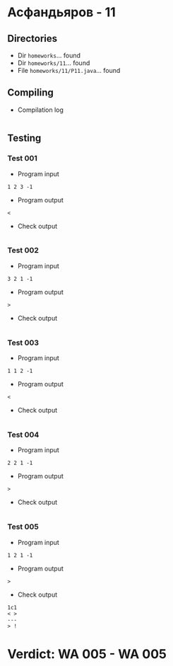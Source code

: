 # Асфандьяров - 11
## Directories
- Dir `homeworks`... found
- Dir `homeworks/11`... found
- File `homeworks/11/P11.java`... found
## Compiling
- Compilation log
```

```
## Testing
### Test 001
- Program input
```
1 2 3 -1
```
- Program output
```
<

```
- Check output
```

```
### Test 002
- Program input
```
3 2 1 -1
```
- Program output
```
>

```
- Check output
```

```
### Test 003
- Program input
```
1 1 2 -1
```
- Program output
```
<

```
- Check output
```

```
### Test 004
- Program input
```
2 2 1 -1
```
- Program output
```
>

```
- Check output
```

```
### Test 005
- Program input
```
1 2 1 -1
```
- Program output
```
>

```
- Check output
```
1c1
< >
---
> !

```
# Verdict: **WA 005** - WA 005
